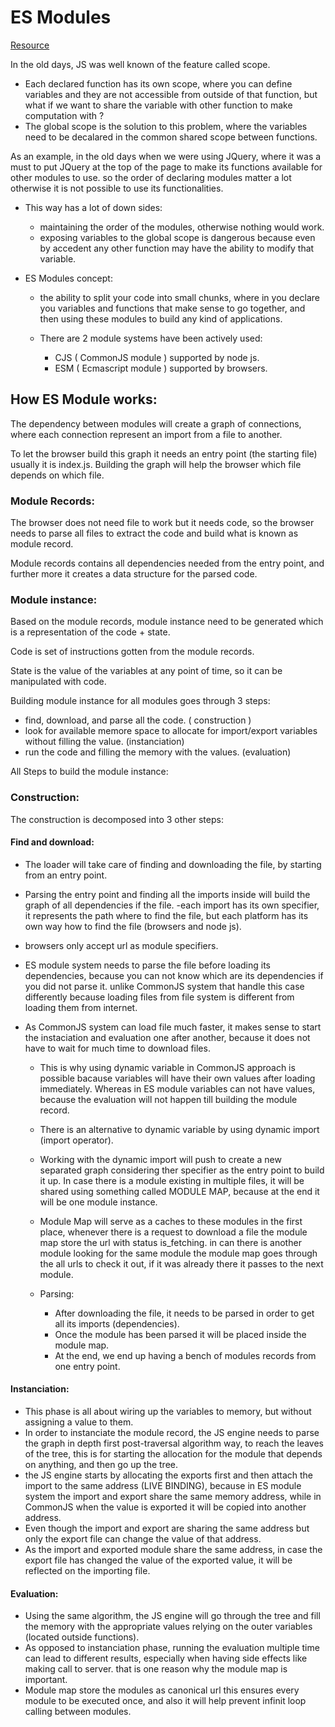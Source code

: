 # ES Modules

[Resource](https://hacks.mozilla.org/2018/03/es-modules-a-cartoon-deep-dive/)

In the old days, JS was well known of the feature called scope.

- Each declared function has its own scope, where you can define variables and they are not accessible from outside of that function, but what if we want to share the variable with other function to make computation with ?
- The global scope is the solution to this problem, where the variables need to be decalared in the common shared scope between functions.

As an example, in the old days when we were using JQuery, where it was a must to put JQuery at the top of the page to make its functions available for other modules to use. so the order of declaring modules matter a lot otherwise it is not possible to use its functionalities.

- This way has a lot of down sides:

  - maintaining the order of the modules, otherwise nothing would work.
  - exposing variables to the global scope is dangerous because even by accedent any other function may have the ability to modify that variable.

- ES Modules concept:

  - the ability to split your code into small chunks, where in you declare you variables and functions that make sense to go together, and then using these modules to build any kind of applications.

  - There are 2 module systems have been actively used:
    - CJS ( CommonJS module ) supported by node js.
    - ESM ( Ecmascript module ) supported by browsers.

## How ES Module works:

The dependency between modules will create a graph of connections, where each connection represent an import from a file to another.

To let the browser build this graph it needs an entry point (the starting file) usually it is index.js. Building the graph will help the browser which file depends on which file.

### Module Records:

The browser does not need file to work but it needs code, so the browser needs to parse all files to extract the code and build what is known as module record.

Module records contains all dependencies needed from the entry point, and further more it creates a data structure for the parsed code.

### Module instance:

Based on the module records, module instance need to be generated which is a representation of the code + state.

Code is set of instructions gotten from the module records.

State is the value of the variables at any point of time, so it can be manipulated with code.

Building module instance for all modules goes through 3 steps:

- find, download, and parse all the code. ( construction )
- look for available memore space to allocate for import/export variables without filling the value. (instanciation)
- run the code and filling the memory with the values. (evaluation)

All Steps to build the module instance:

### Construction:

The construction is decomposed into 3 other steps:

#### Find and download:

- The loader will take care of finding and downloading the file, by starting from an entry point.
- Parsing the entry point and finding all the imports inside will build the graph of all dependencies if the file.
  -each import has its own specifier, it represents the path where to find the file, but each platform has its own way how to find the file (browsers and node js).
- browsers only accept url as module specifiers.
- ES module system needs to parse the file before loading its dependencies, because you can not know which are its dependencies if you did not parse it. unlike CommonJS system that handle this case differently because loading files from file system is different from loading them from internet.
- As CommonJS system can load file much faster, it makes sense to start the instaciation and evaluation one after another, because it does not have to wait for much time to download files.

  - This is why using dynamic variable in CommonJS approach is possible bacause variables will have their own values after loading immediately. Whereas in ES module variables can not have values, because the evaluation will not happen till building the module record.
  - There is an alternative to dynamic variable by using dynamic import (import operator).
  - Working with the dynamic import will push to create a new separated graph considering ther specifier as the entry point to build it up. In case there is a module existing in multiple files, it will be shared using something called MODULE MAP, because at the end it will be one module instance.
  - Module Map will serve as a caches to these modules in the first place, whenever there is a request to download a file the module map store the url with status is_fetching. in can there is another module looking for the same module the module map goes through the all urls to check it out, if it was already there it passes to the next module.

  - Parsing:
    - After downloading the file, it needs to be parsed in order to get all its imports (dependencies).
    - Once the module has been parsed it will be placed inside the module map.
    - At the end, we end up having a bench of modules records from one entry point.

#### Instanciation:

- This phase is all about wiring up the variables to memory, but without assigning a value to them.
- In order to instanciate the module record, the JS engine needs to parse the graph in depth first post-traversal algorithm way, to reach the leaves of the tree, this is for starting the allocation for the module that depends on anything, and then go up the tree.
- the JS engine starts by allocating the exports first and then attach the import to the same address (LIVE BINDING), because in ES module system the import and export share the same memory address, while in CommonJS when the value is exported it will be copied into another address.
- Even though the import and export are sharing the same address but only the export file can change the value of that address.
- As the import and exported module share the same address, in case the export file has changed the value of the exported value, it will be reflected on the importing file.

#### Evaluation:

- Using the same algorithm, the JS engine will go through the tree and fill the memory with the appropriate values relying on the outer variables (located outside functions).
- As opposed to instanciation phase, running the evaluation multiple time can lead to different results, especially when having side effects like making call to server. that is one reason why the module map is important.
- Module map store the modules as canonical url this ensures every module to be executed once, and also it will help prevent infinit loop calling between modules.
